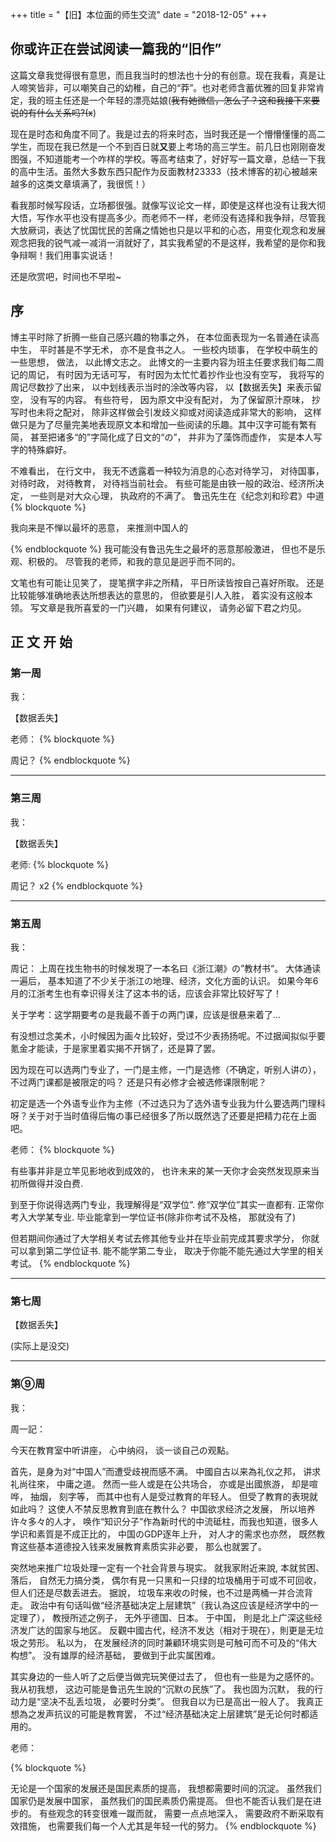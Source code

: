 +++
title = "【旧】本位面的师生交流"
date = "2018-12-05"
+++

## 你或许正在尝试阅读一篇我的“旧作”

这篇文章我觉得很有意思，而且我当时的想法也十分的有创意。现在我看，真是让人啼笑皆非，可以嘲笑自己的幼稚，自己的“莽”。也对老师含蓄优雅的回复非常肯定，我的班主任还是一个年轻的漂亮姑娘(~~我有她微信，怎么了？这和我接下来要说的有什么关系吗?(x~~)

现在是时态和角度不同了。我是过去的将来时态，当时我还是一个懵懵懂懂的高二学生，而现在我已然是一个不到百日就**又**要上考场的高三学生。前几日也刚刚奋发图强，不知道能考一个咋样的学校。等高考结束了，好好写一篇文章，总结一下我的高中生活。虽然大多数东西只配作为反面教材23333（技术博客的初心被越来越多的这类文章填满了，我很慌！）

看我那时候写段话，立场都很强。就像写议论文一样，即使是这样也没有让我大彻大悟，写作水平也没有提高多少。而老师不一样，老师没有选择和我争辩，尽管我大放厥词，表达了忧国忧民的苦痛之情她也只是以平和的心态，用变化观念和发展观念把我的锐气减一减消一消就好了，其实我希望的不是这样，我希望的是你和我争辩啊！我们用事实说话！

还是欣赏吧，时间也不早啦~

## 序

博主平时除了折腾一些自己感兴趣的物事之外， 在本位面表现为一名普通在读高中生， 平时甚是不学无术， 亦不是食书之人。 一些校内琐事， 在学校中萌生的一些思想， 做法， 以此博文志之。
此博文的一主要内容为班主任要求我们每二周记的周记， 有时因为无话可写， 有时因为太忙忙着抄作业也没有空写， 我将写的周记尽数抄了出来， 以中划线表示当时的涂改等内容， 以【数据丢失】来表示留空， 没有写的内容。 有些符号， 因为原文中没有配对， 为了保留原汁原味， 抄写时也未将之配对， 除非这样做会引发歧义抑或对阅读造成非常大的影响， 这样做只是为了尽量完美地表现原文本和增加一些阅读的乐趣。其中汉字可能有繁有简， 甚至把诸多“的”字简化成了日文的“の”， 并非为了藻饰而虚作， 实是本人写字的特殊癖好。

不难看出， 在行文中， 我无不透露着一种较为消息的心态对待学习， 对待国事， 对待时政， 对待教育， 对待裆当前社会。 有些可能是由铁一般的政治、经济所决定， 一些则是对大众心理， 执政府的不满了。 鲁迅先生在《纪念刘和珍君》中道
{% blockquote %}

我向来是不惮以最坏的恶意， 来推测中国人的

{% endblockquote %}
我可能没有鲁迅先生之最坏的恶意那般激进， 但也不是乐观、积极的。 尽管我的老师，和我的意见是迥乎而不同的。

文笔也有可能让见笑了， 提笔撰字非之所精， 平日所读皆按自己喜好所取。 还是比较能够准确地表达所想表达的意思的， 但欲要是引人入胜， 着实没有这般本领。 写文章是我所喜爱的一门兴趣， 如果有何建议， 请务必留下君之灼见。

## 正 文 开 始

### 第一周
我：

【数据丢失】

老师：
{% blockquote %}

周记？
{% endblockquote %}

--------



### 第三周
我：

【数据丢失】

老师:
{% blockquote %}

周记？ x2
{% endblockquote %}


---------

### 第五周
我：

周记： 上周在找生物书的时候发現了一本名曰《浙江潮》の”教材书“。 大体通读一遍后， 基本知道了不少关于浙江の地理、经济，文化方面的认识。 如果今年6月的江浙考生也有幸识得关注了这本书的话，应该会非常比较好写了！

关于学考：这学期要考の是我最不善于の两门课，应该是很悬来着了...

有没想过念美术，小时候因为画々比较好，受过不少表扬扬呢。不过据闻拟似乎要氪金才能读，于是家里着实揭不开锅了，还是算了罢。

因为现在可以选两门专业了，一门是主修，一门是选修（不确定，听别人讲の），不过两门课都是被限定的吗？ 还是只有必修才会被选修课限制呢？

初定是选一个外语专业作为主修（不过选只为了选外语专业我为什么要选两门理科呀？关于对于当时值得后悔の事已经很多了所以既然选了还要是把精力花在上面吧。

老师：
{% blockquote %}

有些事并非是立竿见影地收到成效的， 也许未来的某一天你才会突然发现原来当初所做得并没白费.

到至于你说得选两门专业，我理解得是“双学位”. 修“双学位”其实一直都有. 正常你考入大学某专业. 毕业能拿到一学位证书(除非你考试不及格， 那就没有了)

但若期间你通过了大学相关考试去修其他专业并在毕业前完成其要求学分， 你就可以拿到第二学位证书. 能不能学第二专业， 取决于你能不能先通过大学里的相关考试。
{% endblockquote %}


-------------------

### 第七周
【数据丢失】

(实际上是没交)

----------------------------

### 第⑨周
我：

周一記：

今天在教育室中听讲座， 心中纳闷， 谈一谈自己の观點。

首先，是身为对“中国人”而遭受歧視而感不满。 中國自古以来為礼仪之邦， 讲求礼尚往來， 中庸之道。 然而一些人或是在公共场合， 亦或是出國旅游， 却是喧哗， 抽烟， 刻字等， 而其中也有人是受过教育的年轻人。 但受了教育的表現就如此吗？ 这使人不禁反思教育到底在教什么？ 中国欲求经济之发展， 所以培养许々多々的人才， 唤作“知识分子”作為新时代的中流砥柱，而我也知道，很多人学识和素質是不成正比的， 中国のGDP逐年上升， 对人才的需求也亦然， 既然教育这些基本道德投入钱来发展教育素质实非必要， 那么也就罢了。

突然地来推广垃圾处理一定有一个社会背景与現实。 就我家附近来說, 本就贫困、落后， 自然无力搞分类， 偶尔有見一只黑和一只绿的垃圾桶用于可或不可回收， 但人们还是尽数丢进去。 据說， 垃圾车来收の时候，也不过是两桶一并合流背走。 政治中有句话叫做“经济基础决定上层建筑”（我认為这应该是经济学中的一定理了）， 教授所述之例子， 无外乎德国、日本。 于中国， 則是北上广深这些经济发广达的国家与地区。 反觀中國古代，经济不发达（相对于現在），則更是无垃圾之劳形。 私以为， 在发展经济的同时兼顧环境实则是可触可而不可及的“伟大构想”。 没有雄厚的经济基础， 要做到于此实属困难。

其实身边的一些人听了之后便当做完玩笑便过去了， 但也有一些是为之感怀的。 我从初我想， 这边可能是鲁迅先生說的“沉默の民族”了。 我也固为沉默， 我的行动力是“坚决不乱丢垃圾， 必要时分类”。 但我自以为已是高出一般人了。 我真正想為之发声抗议的可能是教育罢， 不过“经济基础决定上层建筑”是无论何时都适用的。

老师：

{% blockquote %}

无论是一个国家的发展还是国民素质的提高， 我想都需要时间的沉淀。 虽然我们国家仍是发展中国家， 虽然我们的国民素质仍需提高。 但也不能否认我们是在进步的。 有些观念的转变很难一蹴而就， 需要一点点地深入， 需要政府不断采取有效措施， 也需要我们每一个人尤其是年轻一代的努力。
{% endblockquote %}

